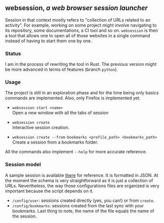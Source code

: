 ## websession, _a web browser session launcher_

Session in that context mostly refers to "collection of URLs related to an activity". For example, working on some project might involve navigating to its repository, some documentations, a CI tool and so on. `websession` is then a tool that allows one to open all of those websites in a single command instead of having to start them one by one.

### Status
I am in the process of rewriting the tool in Rust. The previous version might be more advanced in terms of features (branch `python`).

### Usage
The project is still in an exploration phase and for the time being only basics commands are implemented. Also, only Firefox is implemented yet.

* `websession start <name>`  
Open a new window with all the tabs of session <name>

* `websession create`  
Interactive session creation.

* `websession create --from-bookmarks <profile_path> <bookmarks_path>`  
Create a session from a bookmarks folder.

All the commands also implement `--help` for more accurate reference.

### Session model
A sample session is available [there](https://github.com/skaaj/ffsession/blob/main/data/vanilla/sample.json) for reference. It is formatted in JSON. At the moment the schema is very straightforward as it is just a collection of URLs. Nevertheless, the way those configurations files are organized is very important because the script depends on it.
* `/config/user`: sessions created directly (yes, you can!) or from `create`.
* `/config/bookmarks`: sessions created from the last sync with your bookmarks.
Last thing to note, the name of the file equals the name of the session.
